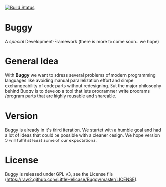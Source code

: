 [![Build Status](https://travis-ci.org/BuggyOrg/Buggy.svg?branch=master)](https://travis-ci.org/BuggyOrg/Buggy)

Buggy
=====

A *special* Development-Framework (there is more to come soon.. we hope)

General Idea
=============

With **Buggy** we want to adress several problems of modern programming languages like avoiding manual parallelization effort and simpe exchangeability of code parts without redesigning. But the major philosophy behind Buggy is to develop a tool that lets programmer write programs /program parts that are highly reusable and shareable.

Version
=======

Buggy is already in it's third iteration. We startet with a humble goal and had a lot of ideas that could be possible with a cleaner design. We hope version 3 will fulfil at least some of our expectations.

License
=======

Buggy is released under GPL v3, see the License file (https://raw2.github.com/LittleHelicase/Buggy/master/LICENSE).
